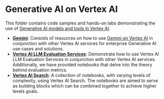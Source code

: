 # Generative AI on Vertex AI

This folder contains code samples and hands-on labs demonstrating the use of [Generative AI models and tools in Vertex AI](https://cloud.google.com/vertex-ai/docs/generative-ai/learn/overview).


* **[Gemini](gemini/README.md)**: Consists of resources on how to use [Gemini on Vertex AI](https://cloud.google.com/vertex-ai/generative-ai/docs/multimodal/overview) in conjunction with other Vertex AI services for enterprise Generative AI use cases and solutions.
* **[Vertex AI LLM Evaluation Services](vertex_evaluation_services/README.md)**: Demonstrate how to use Vertex AI LLM Evaluation Services in conjunction with other Vertex AI services. Additionally, we have provided notebooks that delve into the theory behind evaluation metrics.
* **[Vertex AI Search](vertex_ai_search/README.md)**: A collection of notebooks, with varying levels of complexity, using Vertex AI Search.  The notebooks are aimed to serve as building blocks which can be combined together to achieve higher levels goals. 

